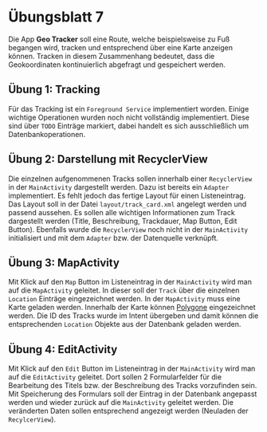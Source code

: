 # Übungsblatt 7

Die App **Geo Tracker** soll eine Route, welche beispielsweise zu Fuß begangen wird, tracken und entsprechend über eine Karte anzeigen können. Tracken in diesem Zusammenhang bedeutet, dass die Geokoordinaten kontinuierlich abgefragt und gespeichert werden.

## Übung 1: Tracking

Für das Tracking ist ein `Foreground Service` implementiert worden. Einige wichtige Operationen wurden noch nicht vollständig implementiert. Diese sind über `TODO` Einträge markiert, dabei handelt es sich ausschließlich um Datenbankoperationen.

## Übung 2: Darstellung mit RecyclerView

Die einzelnen aufgenommenen Tracks sollen innerhalb einer `RecyclerView` in der `MainActivity` dargestellt werden. Dazu ist bereits ein `Adapter` implementiert. Es fehlt jedoch das fertige Layout für einen Listeneintrag. Das Layout soll in der Datei `layout/track_card.xml` angelegt werden und passend aussehen. Es sollen alle wichtigen Informationen zum Track dargestellt werden (Title, Beschreibung, Trackdauer, Map Button, Edit Button). Ebenfalls wurde die `RecyclerView` noch nicht in der `MainActivity` initialisiert und mit dem `Adapter` bzw. der Datenquelle verknüpft.

## Übung 3: MapActivity

Mit Klick auf den `Map` Button im Listeneintrag in der `MainActivity` wird man auf die `MapActivity` geleitet. In dieser soll der `Track` über die einzelnen `Location` Einträge eingezeichnet werden. In der `MapActivity` muss eine Karte geladen werden. Innerhalb der Karte können [Polygone](http://osmdroid.github.io/osmdroid/Markers,-Lines-and-Polygons.html) eingezeichnet werden. Die ID des Tracks wurde im Intent übergeben und damit können die entsprechenden `Location` Objekte aus der Datenbank geladen werden.

## Übung 4: EditActivity

Mit Klick auf den `Edit` Button im Listeneintrag in der `MainActivity` wird man auf die `EditActivity` geleitet. Dort sollen 2 Formularfelder für die Bearbeitung des Titels bzw. der Beschreibung des Tracks vorzufinden sein. Mit Speicherung des Formulars soll der Eintrag in der Datenbank angepasst werden und wieder zurück auf die `MainActivity` geleitet werden. Die veränderten Daten sollen entsprechend angezeigt werden (Neuladen der `RecylcerView`).
